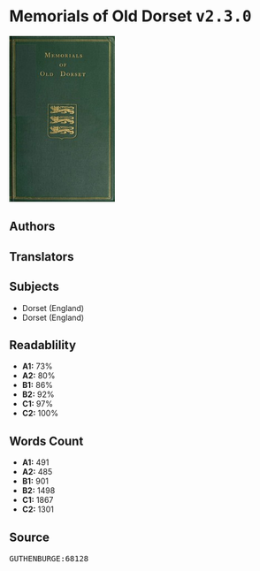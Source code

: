 # Memorials of Old Dorset <kbd>v2.3.0</kbd>

![](./cover.medium.jpg "")

## Authors



## Translators



## Subjects


 - Dorset (England)
 - Dorset (England)

## Readablility


 - **A1:** 73%
 - **A2:** 80%
 - **B1:** 86%
 - **B2:** 92%
 - **C1:** 97%
 - **C2:** 100%

## Words Count


 - **A1:** 491
 - **A2:** 485
 - **B1:** 901
 - **B2:** 1498
 - **C1:** 1867
 - **C2:** 1301

## Source


<kbd>GUTHENBURGE:68128</kbd>
